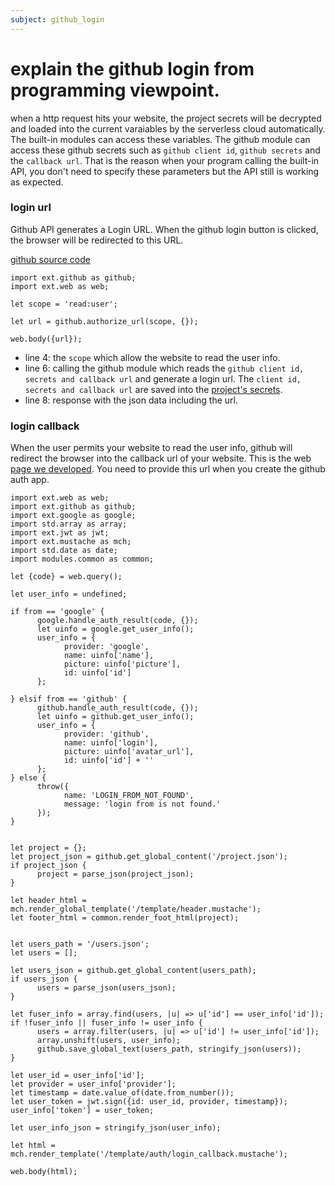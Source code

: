 ```yaml
---
subject: github_login
---
```


# explain the github login from programming viewpoint.
when a http request hits your website, the project secrets will be decrypted and loaded into the current varaiables by the serverless cloud automatically. The built-in modules can access these variables. The github module can access these github secrets such as `github client id`, `github secrets` and the `callback url`.  That is the reason when your program calling the built-in API, you don't need to specify these parameters but the API still is working as expected.

### login url
Github API generates a Login URL. When the github login button is clicked, the browser will be redirected to this URL.

[github source code](https://github.com/pomelio/website/blob/main/apps/root/bin/auth/github.wby)
```
import ext.github as github;
import ext.web as web;

let scope = 'read:user';

let url = github.authorize_url(scope, {});

web.body({url});
```

- line 4: the `scope` which allow the website to read the user info.
- line 6: calling the github module which reads the `github client id, secrets and callback url` and generate a login url. The `client id, secrets and callback url` are saved into the [project's secrets](/cookbook/project_secrets.md).
- line 8: response with the json data including the url.

### login callback
When the user permits your website to read the user info, github will redirect the browser into the callback url of your website. This is the web [page we developed](https://github.com/pomelio/website/blob/main/apps/root/bin/auth/callback.wby). You need to provide this url when you create the github auth app.

```
import ext.web as web;
import ext.github as github;
import ext.google as google;
import std.array as array;
import ext.jwt as jwt;
import ext.mustache as mch;
import std.date as date;
import modules.common as common;

let {code} = web.query();

let user_info = undefined;

if from == 'google' {
      google.handle_auth_result(code, {});
      let uinfo = google.get_user_info();
      user_info = {
            provider: 'google',
            name: uinfo['name'],
            picture: uinfo['picture'],
            id: uinfo['id']
      };

} elsif from == 'github' {
      github.handle_auth_result(code, {});
      let uinfo = github.get_user_info();
      user_info = {
            provider: 'github',
            name: uinfo['login'],
            picture: uinfo['avatar_url'],
            id: uinfo['id'] + ''
      };
} else {
      throw({
            name: 'LOGIN_FROM_NOT_FOUND',
            message: 'login from is not found.'
      });
}


let project = {};
let project_json = github.get_global_content('/project.json');
if project_json {
      project = parse_json(project_json);
}

let header_html = mch.render_global_template('/template/header.mustache');
let footer_html = common.render_foot_html(project);


let users_path = '/users.json';
let users = [];

let users_json = github.get_global_content(users_path);
if users_json {
      users = parse_json(users_json);
}

let fuser_info = array.find(users, |u| => u['id'] == user_info['id']);
if !fuser_info || fuser_info != user_info {
      users = array.filter(users, |u| => u['id'] != user_info['id']);
      array.unshift(users, user_info);
      github.save_global_text(users_path, stringify_json(users));
}

let user_id = user_info['id'];
let provider = user_info['provider'];
let timestamp = date.value_of(date.from_number());
let user_token = jwt.sign({id: user_id, provider, timestamp});
user_info['token'] = user_token;

let user_info_json = stringify_json(user_info);

let html = mch.render_template('/template/auth/login_callback.mustache');

web.body(html);
```



